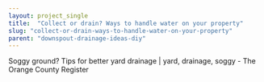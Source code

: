 ```yaml
---
layout: project_single
title:  "Collect or drain? Ways to handle water on your property"
slug: "collect-or-drain-ways-to-handle-water-on-your-property"
parent: "downspout-drainage-ideas-diy"
---
```

Soggy ground? Tips for better yard drainage | yard, drainage, soggy - The Orange County Register